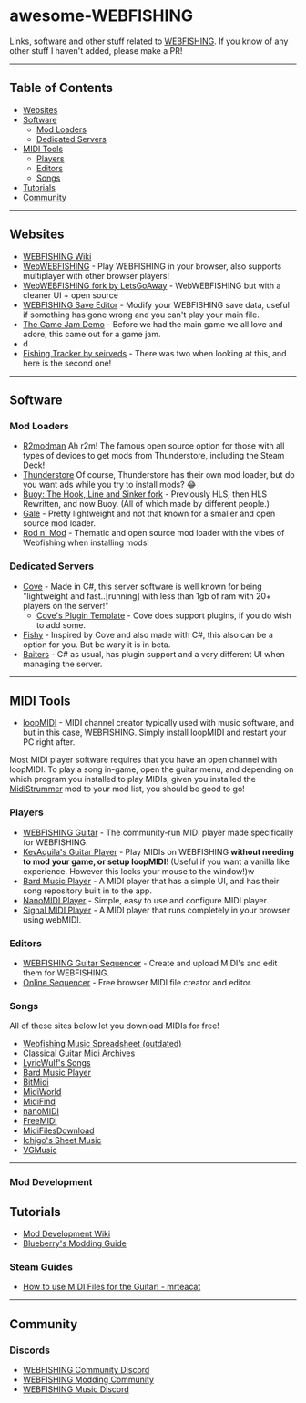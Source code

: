 # awesome-WEBFISHING
Links, software and other stuff related to [WEBFISHING](https://store.steampowered.com/app/3146520/WEBFISHING/).
If you know of any other stuff I haven't added, please make a PR!

--------------------

## Table of Contents
- [Websites](#websites)
- [Software](#software)
  - [Mod Loaders](#mod-loaders)
  - [Dedicated Servers](#dedicated-servers)
- [MIDI Tools](#midi-tools)
  - [Players](#players)
  - [Editors](#editors)
  - [Songs](#songs)
- [Tutorials](#tutorials)
- [Community](#community)

--------------------

## Websites
- [WEBFISHING Wiki](https://webfishing.wiki.gg/wiki/WEBFISHING_Wiki)
- [WebWEBFISHING](https://webwebfishing.notnite.com/) - Play WEBFISHING in your browser, also supports multiplayer with other browser players!
- [WebWEBFISHING fork by LetsGoAway](https://letsgoaway.dev/WebWEBFISHING/) - WebWEBFISHING but with a cleaner UI + open source
- [WEBFISHING Save Editor](https://notnite.github.io/webfishing-save-editor/) - Modify your WEBFISHING save data, useful if something has gone wrong and you can't play your main file.
- [The Game Jam Demo](https://lamedeveloper.itch.io/webfishing) - Before we had the main game we all love and adore, this came out for a game jam.
- d
- [Fishing Tracker by seirveds](https://seirveds.github.io/webfishing-tracker/) - There was two when looking at this, and here is the second one!

--------------------

## Software
### Mod Loaders
  - [R2modman](https://r2modman.net) Ah r2m! The famous open source option for those with all types of devices to get mods from Thunderstore, including the Steam Deck!
  - [Thunderstore](https://thunderstore.io/c/webfishing/) Of course, Thunderstore has their own mod loader, but do you want ads while you try to install mods? 😂
  - [Buoy: The Hook, Line and Sinker fork](https://github.com/FerretPaws/Buoy) - Previously HLS, then HLS Rewritten, and now Buoy. (All of which made by different people.)
  - [Gale](https://github.com/Kesomannen/gale) - Pretty lightweight and not that known for a smaller and open source mod loader.
  - [Rod n' Mod](https://github.com/nyxical420/rodnmod) - Thematic and open source mod loader with the vibes of Webfishing when installing mods!

### Dedicated Servers
  - [Cove](https://github.com/DrMeepso/WebFishingCove) - Made in C#, this server software is well known for being "lightweight and fast..[running] with less than 1gb of ram with 20+ players on the server!"
     - [Cove's Plugin Template](https://github.com/DrMeepso/TemplateCovePlugin) - Cove does support plugins, if you do wish to add some.
  - [Fishy](https://github.com/ncrypted-dev/Fishy) - Inspired by Cove and also made with C#, this also can be a option for you. But be wary it is in beta.
  - [Baiters](https://github.com/DanielMcAssey/baiters-server) - C# as usual, has plugin support and a very different UI when managing the server.

--------------------

## MIDI Tools
  - [loopMIDI](https://www.tobias-erichsen.de/software/loopmidi.html) - MIDI channel creator typically used with music software, and but in this case, WEBFISHING. Simply install loopMIDI and restart your PC right after.

Most MIDI player software requires that you have an open channel with loopMIDI. To play a song in-game, open the guitar menu, and depending on which program you installed to play MIDIs, given you installed the [MidiStrummer](https://github.com/puppy-girl/MidiStrummer) mod to your mod list, you should be good to go!

### Players
  - [WEBFISHING Guitar](https://webfishing-guitar.com/) - The community-run MIDI player made specifically for WEBFISHING.
  - [KevAquila's Guitar Player](https://github.com/KevAquila/WEBFISHING-Guitar-Player/) - Play MIDIs on WEBFISHING **without needing to mod your game, or setup loopMIDI**! (Useful if you want a vanilla like experience. However this locks your mouse to the window!)w
  - [Bard Music Player](https://bardmusicplayer.com) - A MIDI player that has a simple UI, and has their song repository built in to the app.
  - [NanoMIDI Player](https://github.com/NotHammer043/nanoMIDIPlayer) - Simple, easy to use and configure MIDI player.
  - [Signal MIDI Player](https://signal.vercel.app/edit) - A MIDI player that runs completely in your browser using webMIDI.

### Editors
  - [WEBFISHING Guitar Sequencer](https://sequencer.webfishing-guitar.com/) - Create and upload MIDI's and edit them for WEBFISHING.
  - [Online Sequencer](https://onlinesequencer.net/) - Free browser MIDI file creator and editor.

### Songs
All of these sites below let you download MIDIs for free!
  - [Webfishing Music Spreadsheet (outdated)](https://docs.google.com/spreadsheets/d/1lB0LjdHzhI4TUzsFfA_lN-UTkcLNwIjeJnx4y82DqQ8/edit?usp=sharing)
  - [Classical Guitar Midi Archives](https://www.classicalguitarmidi.com/)
  - [LyricWulf's Songs](https://lyricwulf.com/songs/)
  - [Bard Music Player](https://songs.bardmusicplayer.com)
  - [BitMidi](https://bitmidi.com/)
  - [MidiWorld](https://www.midiworld.com/files/)
  - [MidiFind](https://midifind.com/)
  - [nanoMIDI](https://nanomidi.net/)
  - [FreeMIDI](https://freemidi.org/)
  - [MidiFilesDownload](https://midifilesdownload.com/modules/wfdownloads/)
  - [Ichigo's Sheet Music](https://ichigos.com/sheets/new)
  - [VGMusic](https://www.vgmusic.com)

--------------------

### Mod Development 
## Tutorials
  - [Mod Development Wiki](https://notnite.github.io/webfishing-mod-wiki/)
  - [Blueberry's Modding Guide](https://github.com/BlueberryWolf/WEBFISHINGModdingGuide)

### Steam Guides
  - [How to use MIDI Files for the Guitar! - mrteacat](https://steamcommunity.com/sharedfiles/filedetails/?id=3352573634&searchtext=midi)

--------------------

## Community
### Discords
- [WEBFISHING Community Discord](https://discord.com/invite/webfishing)
- [WEBFISHING Modding Community](https://discord.com/invite/webfishingmods)
- [WEBFISHING Music Discord](https://discord.com/invite/7WtemYDazb)
